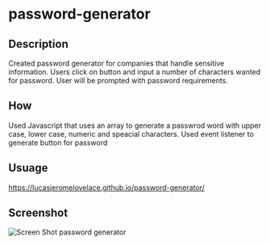 # password-generator

## Description

Created password generator for companies that handle sensitive information.
Users click on button and input a number of characters wanted for password. 
User will be prompted with password requirements.

## How
Used Javascript that uses an array to generate a passwrod word with upper case, lower case, numeric and speacial characters.
Used event listener to generate button for password


## Usuage
https://lucasjeromelovelace.github.io/password-generator/

## Screenshot

![Screen Shot password generator](https://github.com/lucasjeromelovelace/Portfolio-LucasLovelace/assets/99099060/cee3fabd-d63c-4dd8-8119-b9070fbe3257)
